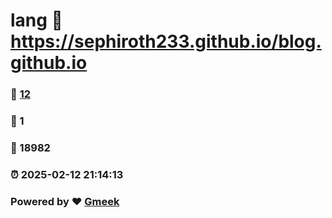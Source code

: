 # lang :link: https://sephiroth233.github.io/blog.github.io 
### :page_facing_up: [12](https://sephiroth233.github.io/blog.github.io/tag.html) 
### :speech_balloon: 1 
### :hibiscus: 18982 
### :alarm_clock: 2025-02-12 21:14:13 
### Powered by :heart: [Gmeek](https://github.com/Meekdai/Gmeek)
